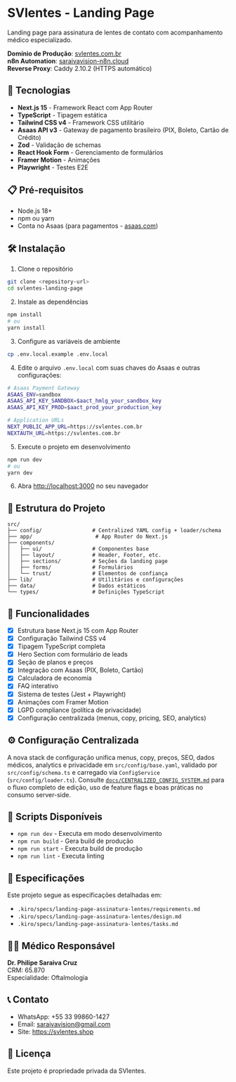 # SVlentes - Landing Page

Landing page para assinatura de lentes de contato com acompanhamento médico especializado.

**Domínio de Produção**: [svlentes.com.br](https://svlentes.com.br)  
**n8n Automation**: [saraivavision-n8n.cloud](https://saraivavision-n8n.cloud)  
**Reverse Proxy**: Caddy 2.10.2 (HTTPS automático)

## 🚀 Tecnologias

- **Next.js 15** - Framework React com App Router
- **TypeScript** - Tipagem estática
- **Tailwind CSS v4** - Framework CSS utilitário
- **Asaas API v3** - Gateway de pagamento brasileiro (PIX, Boleto, Cartão de Crédito)
- **Zod** - Validação de schemas
- **React Hook Form** - Gerenciamento de formulários
- **Framer Motion** - Animações
- **Playwright** - Testes E2E

## 📋 Pré-requisitos

- Node.js 18+
- npm ou yarn
- Conta no Asaas (para pagamentos - [asaas.com](https://www.asaas.com))

## 🛠️ Instalação

1. Clone o repositório
```bash
git clone <repository-url>
cd svlentes-landing-page
```

2. Instale as dependências
```bash
npm install
# ou
yarn install
```

3. Configure as variáveis de ambiente
```bash
cp .env.local.example .env.local
```

4. Edite o arquivo `.env.local` com suas chaves do Asaas e outras configurações:
```bash
# Asaas Payment Gateway
ASAAS_ENV=sandbox
ASAAS_API_KEY_SANDBOX=$aact_hmlg_your_sandbox_key
ASAAS_API_KEY_PROD=$aact_prod_your_production_key

# Application URLs
NEXT_PUBLIC_APP_URL=https://svlentes.com.br
NEXTAUTH_URL=https://svlentes.com.br
```

5. Execute o projeto em desenvolvimento
```bash
npm run dev
# ou
yarn dev
```

6. Abra [http://localhost:3000](http://localhost:3000) no seu navegador

## 📁 Estrutura do Projeto

```
src/
├── config/                # Centralized YAML config + loader/schema
├── app/                    # App Router do Next.js
├── components/
│   ├── ui/                # Componentes base
│   ├── layout/            # Header, Footer, etc.
│   ├── sections/          # Seções da landing page
│   ├── forms/             # Formulários
│   └── trust/             # Elementos de confiança
├── lib/                   # Utilitários e configurações
├── data/                  # Dados estáticos
└── types/                 # Definições TypeScript
```

## 🎯 Funcionalidades

- [x] Estrutura base Next.js 15 com App Router
- [x] Configuração Tailwind CSS v4
- [x] Tipagem TypeScript completa
- [x] Hero Section com formulário de leads
- [x] Seção de planos e preços
- [x] Integração com Asaas (PIX, Boleto, Cartão)
- [x] Calculadora de economia
- [x] FAQ interativo
- [x] Sistema de testes (Jest + Playwright)
- [x] Animações com Framer Motion
- [x] LGPD compliance (política de privacidade)
- [x] Configuração centralizada (menus, copy, pricing, SEO, analytics)

## ⚙️ Configuração Centralizada

A nova stack de configuração unifica menus, copy, preços, SEO, dados médicos, analytics e privacidade em `src/config/base.yaml`, validado por `src/config/schema.ts` e carregado via `ConfigService` (`src/config/loader.ts`). Consulte [`docs/CENTRALIZED_CONFIG_SYSTEM.md`](docs/CENTRALIZED_CONFIG_SYSTEM.md) para o fluxo completo de edição, uso de feature flags e boas práticas no consumo server-side.

## 🔧 Scripts Disponíveis

- `npm run dev` - Executa em modo desenvolvimento
- `npm run build` - Gera build de produção
- `npm run start` - Executa build de produção
- `npm run lint` - Executa linting

## 📝 Especificações

Este projeto segue as especificações detalhadas em:
- `.kiro/specs/landing-page-assinatura-lentes/requirements.md`
- `.kiro/specs/landing-page-assinatura-lentes/design.md`
- `.kiro/specs/landing-page-assinatura-lentes/tasks.md`

## 👨‍⚕️ Médico Responsável

**Dr. Philipe Saraiva Cruz**  
CRM: 65.870  
Especialidade: Oftalmologia

## 📞 Contato

- WhatsApp: +55 33 99860-1427
- Email: saraivavision@gmail.com
- Site: https://svlentes.shop

## 📄 Licença

Este projeto é propriedade privada da SVlentes.